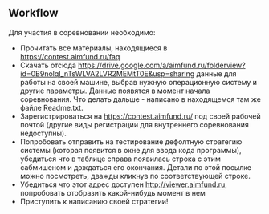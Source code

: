 Workflow
------------------

Для участия в соревновании необходимо:
- Прочитать все материалы, находящиеся в https://contest.aimfund.ru/faq
- Скачать отсюда https://drive.google.com/a/aimfund.ru/folderview?id=0B9nolqI_nTsWLVA2LVR2MEMtT0E&usp=sharing данные для работы на своей машине, выбрав нужную операционную систему и другие параметры. Данные появятся в момент начала соревнования. Что делать дальше - написано в находящемся там же файле Readme.txt.
- Зарегистрироваться на https://contest.aimfund.ru/ под своей рабочей почтой (другие виды регистрации для внутреннего соревнования недоступны).
- Попробовать отправить на тестирование дефолтную стратегию системы (которая появится в окне для ввода кода программы), убедиться что в таблице справа появилась строка с этим сабмишеном и дождаться его окончания. Детали по этой посылке можно посмотреть, дважды кликнув по соответствующей строке.
- Убедиться что этот адрес доступен http://viewer.aimfund.ru, попробовать отобразить какой-нибудь момент в нем
- Приступить к написанию своей стратегии!
